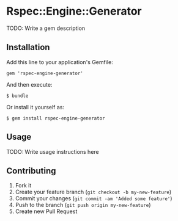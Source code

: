 # Rspec::Engine::Generator

TODO: Write a gem description

## Installation

Add this line to your application's Gemfile:

    gem 'rspec-engine-generator'

And then execute:

    $ bundle

Or install it yourself as:

    $ gem install rspec-engine-generator

## Usage

TODO: Write usage instructions here

## Contributing

1. Fork it
2. Create your feature branch (`git checkout -b my-new-feature`)
3. Commit your changes (`git commit -am 'Added some feature'`)
4. Push to the branch (`git push origin my-new-feature`)
5. Create new Pull Request
